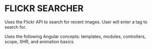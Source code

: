 FLICKR SEARCHER
===============


Uses the Flickr API to search for recent images.
User will enter a tag to search for.

Uses the following Angular concepts:
templates, modules, controllers, scope, XHR, and animation basics.